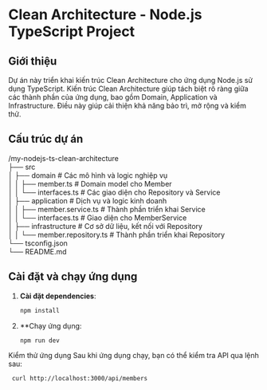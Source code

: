 # Clean Architecture - Node.js TypeScript Project

## Giới thiệu

Dự án này triển khai kiến trúc Clean Architecture cho ứng dụng Node.js sử dụng TypeScript. Kiến trúc Clean Architecture giúp tách biệt rõ ràng giữa các thành phần của ứng dụng, bao gồm Domain, Application và Infrastructure. Điều này giúp cải thiện khả năng bảo trì, mở rộng và kiểm thử.

## Cấu trúc dự án

/my-nodejs-ts-clean-architecture  
├── src  
│   ├── domain                # Các mô hình và logic nghiệp vụ  
│   │   ├── member.ts          # Domain model cho Member  
│   │   └── interfaces.ts       # Các giao diện cho Repository và Service  
│   ├── application            # Dịch vụ và logic kinh doanh  
│   │   ├── member.service.ts  # Thành phần triển khai Service  
│   │   └── interfaces.ts       # Giao diện cho MemberService  
│   ├── infrastructure         # Cơ sở dữ liệu, kết nối với Repository  
│   │   └── member.repository.ts # Thành phần triển khai Repository  
└── tsconfig.json  
└── README.md



## Cài đặt và chạy ứng dụng

1. **Cài đặt dependencies**:
   ```bash
   npm install
2. **Chạy ứng dụng:
   ```bash
   npm run dev

Kiểm thử ứng dụng
Sau khi ứng dụng chạy, bạn có thể kiểm tra API qua lệnh sau:
  ```bash
   curl http://localhost:3000/api/members
